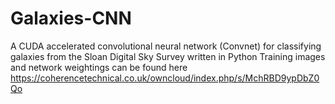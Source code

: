# Galaxies-CNN
A CUDA accelerated convolutional neural network (Convnet) for classifying galaxies from the Sloan Digital Sky Survey written in Python
Training images and network weightings can be found here https://coherencetechnical.co.uk/owncloud/index.php/s/MchRBD9ypDbZ0Qo

